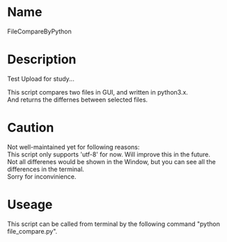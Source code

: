 # Name
FileCompareByPython

# Description
Test Upload for study...  

This script compares two files in GUI, and written in python3.x.  
And returns the differnes between selected files.

# Caution
Not well-maintained yet for following reasons:  
This script only supports 'utf-8' for now. Will improve this in the future.  
Not all differenes would be shown in the Window, but you can see all the differences in the terminal.  
Sorry for inconvinience.

# Useage
This script can be called from terminal by the following command "python file_compare.py".  
